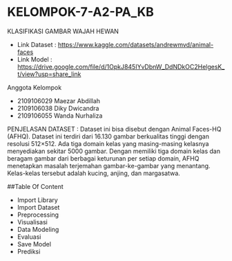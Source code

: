 # KELOMPOK-7-A2-PA_KB
KLASIFIKASI GAMBAR WAJAH HEWAN
- Link Dataset : https://www.kaggle.com/datasets/andrewmvd/animal-faces
- Link Model : https://drive.google.com/file/d/1OpkJ845IYvDbnW_DdNDkOC2HelgesK_t/view?usp=share_link

Anggota Kelompok
- 2109106029 Maezar Abdillah
- 2109106038 Diky Dwicandra
- 2109106055 Wanda Nurhaliza

PENJELASAN DATASET :
Dataset ini bisa disebut dengan Animal Faces-HQ (AFHQ). Dataset ini terdiri dari 16.130 gambar berkualitas tinggi dengan resolusi 512×512. Ada tiga domain kelas yang masing-masing kelasnya menyediakan sekitar 5000 gambar. Dengan memiliki tiga domain kelas dan beragam gambar dari berbagai keturunan per setiap domain, AFHQ menetapkan masalah terjemahan gambar-ke-gambar yang menantang. Kelas-kelas tersebut adalah kucing, anjing, dan margasatwa.

##Table Of Content
- Import Library
- Import Dataset
- Preprocessing
- Visualisasi
- Data Modeling
- Evaluasi
- Save Model
- Prediksi
